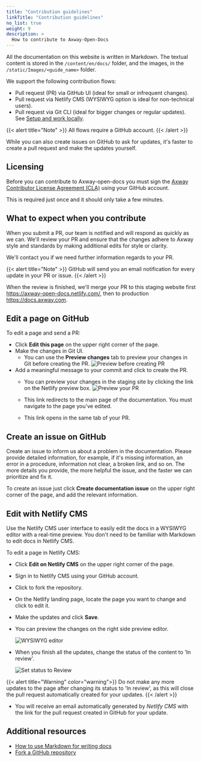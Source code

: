 ```yaml
---
title: "Contribution guidelines"
linkTitle: "Contribution guidelines"
no_list: true
weight: 9
description: >
  How to contribute to Axway-Open-Docs
---
```


All the documentation on this website is written in Markdown. The textual content is stored in the `/content/en/docs/` folder, and the images, in the `/static/Images/<guide_name>` folder.

We support the following contribution flows:

* Pull request (PR) via GitHub UI (ideal for small or infrequent changes).
* Pull request via Netlify CMS (WYSIWYG option is ideal for non-technical users).
* Pull request via Git CLI (ideal for bigger changes or regular updates). See [Setup and work locally](/docs/contribution_guidelines/setup_work_locally).

{{< alert title="Note" >}}
All flows require a GitHub account.
{{< /alert >}}

While you can also create issues on GitHub to ask for updates, it's faster to create a pull request and make the updates yourself.

## Licensing

Before you can contribute to Axway-open-docs you must sign the [Axway Contributor License Agreement (CLA)](https://cla.axway.com/) using your GitHub account.

This is required just once and it should only take a few minutes.

## What to expect when you contribute

When you submit a PR, our team is notified and will respond as quickly as we can. We'll review your PR and ensure that the changes adhere to Axway style and standards by making additional edits for style or clarity.

We'll contact you if we need further information regards to your PR.

{{< alert title="Note" >}}
GitHub will send you an email notification for every update in your PR or issue.
{{< /alert >}}

When the review is finished, we'll merge your PR to this staging website first <https://axway-open-docs.netlify.com/>, then to production <https://docs.axway.com>.

## Edit a page on GitHub

To edit a page and send a PR:

* Click **Edit this page** on the upper right corner of the page.
* Make the changes in Git UI.
  + You can use the **Preview changes** tab to preview your changes in Git before creating the PR.
    ![Preview before creating PR](/images/contributing/netlify_preview_beforecreating_PR.png)
* Add a meaningful message to your commit and click to create the PR.
  + You can preview your changes in the staging site by clicking the link on the Netlify preview box.
    ![Preview your PR](/images/contributing/netlify_preview_PR.png)

  + This link redirects to the main page of the documentation. You must navigate to the page you've edited.
  + This link opens in the same tab of your PR.

## Create an issue on GitHub

Create an issue to inform us about a problem in the documentation. Please provide detailed information, for example, if it's missing information, an error in a procedure, information not clear, a broken link, and so on. The more details you provide, the more helpful the issue, and the faster we can prioritize and fix it.

To create an issue just click **Create documentation issue** on the upper right corner of the page, and add the relevant information.

## Edit with Netlify CMS

Use the Netlify CMS user interface to easily edit the docs in a WYSIWYG editor with a real-time preview. You don't need to be familiar with Markdown to edit docs in Netlify CMS.

To edit a page in Netlify CMS:

* Click **Edit on Netlify CMS** on the upper right corner of the page.
* Sign in to Netlify CMS using your GitHub account.
* Click to fork the repository.
* On the Netlify landing page, locate the page you want to change and click to edit it.
* Make the updates and click **Save**.
* You can preview the changes on the right side preview editor.

    ![WYSIWYG editor](/images/contributing/netlify_WYSIWYGeditor.png)

* When you finish all the updates, change the status of the content to 'In review'.

    ![Set status to Review](/images/contributing/netlify_setstatustoreview.png)

{{< alert title="Warning" color="warning">}}
Do not make any more updates to the page after changing its status to 'In review', as this will close the pull request automatically created for your updates.
{{< /alert >}}

* You will receive an email automatically generated by *Netlify CMS* with the link for the pull request created in GitHub for your update.

## Additional resources

* [How to use Markdown for writing docs](https://docs.microsoft.com/en-us/contribute/how-to-write-use-markdown)
* [Fork a GitHub repository](https://help.github.com/en/articles/fork-a-repo)

